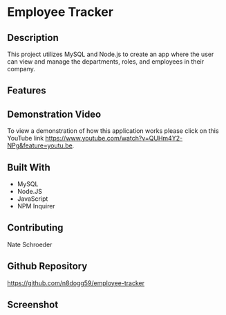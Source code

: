# Employee Tracker

## Description
This project utilizes MySQL and Node.js to create an app where the user can view and manage the departments, roles, and employees in their company.

## Features


## Demonstration Video
To view a demonstration of how this application works please click on this YouTube link https://www.youtube.com/watch?v=QUHm4Y2-NPg&feature=youtu.be.

## Built With
* MySQL
* Node.JS
* JavaScript
* NPM Inquirer

## Contributing
Nate Schroeder

## Github Repository
https://github.com/n8dogg59/employee-tracker

## Screenshot

